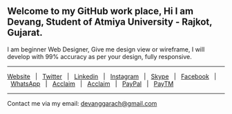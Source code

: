 Welcome to my GitHub work place, Hi I am Devang, Student of Atmiya University - Rajkot, Gujarat.
---
I am beginner Web Designer, Give me design view or wireframe, I will develop with 99% accuracy as per your design, fully responsive.
___
[Website](https://devanggarach.github.io/)&nbsp;&nbsp; | &nbsp;&nbsp;[Twitter](https://twitter.com/devanggarach)&nbsp;&nbsp; | &nbsp;&nbsp;[Linkedin](https://in.linkedin.com/in/devanggarach)&nbsp;&nbsp; | &nbsp;&nbsp;[Instagram](https://www.instagram.com/devanggarach)&nbsp;&nbsp; | &nbsp;&nbsp;[Skype](https://join.skype.com/invite/esyxX9kxiPVM)&nbsp;&nbsp; | &nbsp;&nbsp;[Facebook](https://www.facebook.com/devanggarach)&nbsp;&nbsp; | &nbsp;&nbsp;[WhatsApp](https://api.whatsapp.com/send?phone=+918460352525)&nbsp;&nbsp; | &nbsp;&nbsp;[Acclaim](https://www.youracclaim.com/users/devanggarach/badges)&nbsp;&nbsp; | &nbsp;&nbsp;[Acclaim](https://www.youracclaim.com/users/devanggarach/badges)&nbsp;&nbsp; | &nbsp;&nbsp;[PayPal](https://www.paypal.me/devanggarach)&nbsp;&nbsp; | &nbsp;&nbsp;[PayTM](https://paytm.business/link/94165/LL_46536581)
___
Contact me via my email: <devanggarach@gmail.com>

